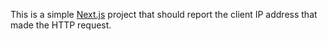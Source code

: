 This is a simple [Next.js](https://nextjs.org/) project that should report
the client IP address that made the HTTP request.

